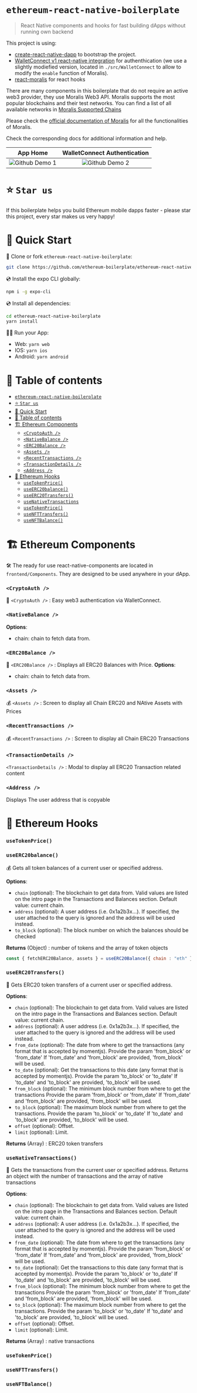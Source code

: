 # `ethereum-react-native-boilerplate`

> React Native components and hooks for fast building dApps without running own backend

This project is using:

- [create-react-native-dapp](cawfree/create-react-native-dapp) to bootstrap the project.
- [WalletConnect v1 react-native integration](https://docs.walletconnect.com/1.0/quick-start/dapps/react-native) for authenthication (we use a slightly modiefied version, located in `./src/WalletConnect` to allow to modify the `enable` function of Moralis).
- [react-moralis](https://github.com/MoralisWeb3/react-moralis) for react hooks

There are many components in this boilerplate that do not require an active web3 provider, they use Moralis Web3 API. Moralis supports the most popular blockchains and their test networks. You can find a list of all available networks in [Moralis Supported Chains](https://docs.moralis.io/moralis-server/web3-sdk/intro#supported-chains)

Please check the [official documentation of Moralis](https://docs.moralis.io/#user) for all the functionalities of Moralis.

Check the corresponding docs for additional information and help.

|                                                        App Home                                                        |                                              WalletConnect Authentication                                              |
| :--------------------------------------------------------------------------------------------------------------------: | :--------------------------------------------------------------------------------------------------------------------: |
| ![Github Demo 1](https://user-images.githubusercontent.com/9363303/141595048-c3127959-92e8-4c8b-b184-fc36091b384c.gif) | ![Github Demo 2](https://user-images.githubusercontent.com/9363303/141595778-ca546ade-ae9d-4ef7-ace5-fca2638be089.gif) |

# ⭐️ `Star us`

If this boilerplate helps you build Ethereum mobile dapps faster - please star this project, every star makes us very happy!

# 🚀 Quick Start

📄 Clone or fork `ethereum-react-native-boilerplate`:

```sh
git clone https://github.com/ethereum-boilerplate/ethereum-react-native-boilerplate.git
```

💿 Install the expo CLI globally:

```sh
npm i -g expo-cli
```

💿 Install all dependencies:

```sh
cd ethereum-react-native-boilerplate
yarn install
```

🚴‍♂️ Run your App:

- Web: `yarn web`
- IOS: `yarn ios`
- Android: `yarn android`

# 🧭 Table of contents

- [`ethereum-react-native-boilerplate`](#ethereum-react-native-boilerplate)
- [⭐️ `Star us`](#️-star-us)
- [🚀 Quick Start](#-quick-start)
- [🧭 Table of contents](#-table-of-contents)
- [🏗 Ethereum Components](#-ethereum-components)
    - [`<CryptoAuth />`](#cryptoauth-)
    - [`<NativeBalance />`](#nativebalance-)
    - [`<ERC20Balance />`](#erc20balance-)
    - [`<Assets />`](#assets-)
    - [`<RecentTransactions />`](#recenttransactions-)
    - [`<TransactionDetails />`](#transactiondetails-)
    - [`<Address />`](#address-)
- [🧰 Ethereum Hooks](#-ethereum-hooks)
    - [`useTokenPrice()`](#usetokenprice)
    - [`useERC20balance()`](#useerc20balance)
    - [`useERC20Transfers()`](#useerc20transfers)
    - [`useNativeTransactions`](#usenativetransactions)
    - [`useTokenPrice()`](#usetokenprice)
    - [`useNFTTransfers()`](#usenfttransfers)
    - [`useNFTBalance()`](#usenftbalance)

# 🏗 Ethereum Components

🛠 The ready for use react-native-components are located in `frontend/Components`. They are designed to be used anywhere in your dApp.

### `<CryptoAuth />`

📒 `<CryptoAuth />` : Easy web3 authentication via WalletConnect.

### `<NativeBalance />`

**Options**:

- chain: chain to fetch data from.

### `<ERC20Balance />`

📨 `<ERC20Balance />` : Displays all ERC20 Balances with Price.
**Options**:

- chain: chain to fetch data from.

### `<Assets />`

💰 `<Assets />` : Screen to display all Chain ERC20 and NAtive Assets with Prices

### `<RecentTransactions />`

💰 `<RecentTransactions />` : Screen to display all Chain ERC20 Transactions

### `<TransactionDetails />`

`<TransactionDetails />` : Modal to display all ERC20 Transaction related content

### `<Address />`

Displays The user address that is copyable

# 🧰 Ethereum Hooks

### `useTokenPrice()`

### `useERC20balance()`

💰 Gets all token balances of a current user or specified address. 

**Options**:
- `chain` (optional): The blockchain to get data from. Valid values are listed on the intro page in the Transactions and Balances section. Default value: current chain.
- `address` (optional): A user address (i.e. 0x1a2b3x...). If specified, the user attached to the query is ignored and the address will be used instead.
- `to_block` (optional): The block number on which the balances should be checked

**Returns** (Object) : number of tokens and the array of token objects

```jsx
const { fetchERC20Balance, assets } = useERC20Balance({ chain : "eth" });
```

### `useERC20Transfers()`

🧾 Gets ERC20 token transfers of a current user or specified address. 

**Options**:
- `chain` (optional): The blockchain to get data from. Valid values are listed on the intro page in the Transactions and Balances section. Default value: current chain.
- `address` (optional): A user address (i.e. 0x1a2b3x...). If specified, the user attached to the query is ignored and the address will be used instead.
- `from_date` (optional): The date from where to get the transactions (any format that is accepted by momentjs). Provide the param 'from_block' or 'from_date' If 'from_date' and 'from_block' are provided, 'from_block' will be used.
- `to_date` (optional):  Get the transactions to this date (any format that is accepted by momentjs). Provide the param 'to_block' or 'to_date' If 'to_date' and 'to_block' are provided, 'to_block' will be used.
- `from_block` (optional): The minimum block number from where to get the transactions Provide the param 'from_block' or 'from_date' If 'from_date' and 'from_block' are provided, 'from_block' will be used.
- `to_block` (optional): The maximum block number from where to get the transactions. Provide the param 'to_block' or 'to_date' If 'to_date' and 'to_block' are provided, 'to_block' will be used.
- `offset` (optional): Offset.
- `limit` (optional): Limit.

**Returns** (Array) : ERC20 token transfers

### `useNativeTransactions()`
🧾 Gets the transactions from the current user or specified address. Returns an object with the number of transactions  and the array of native transactions 

**Options**:
- `chain` (optional): The blockchain to get data from. Valid values are listed on the intro page in the Transactions and Balances section. Default value: current chain.
- `address` (optional): A user address (i.e. 0x1a2b3x...). If specified, the user attached to the query is ignored and the address will be used instead.
- `from_date` (optional): The date from where to get the transactions (any format that is accepted by momentjs). Provide the param 'from_block' or 'from_date' If 'from_date' and 'from_block' are provided, 'from_block' will be used.
- `to_date` (optional):  Get the transactions to this date (any format that is accepted by momentjs). Provide the param 'to_block' or 'to_date' If 'to_date' and 'to_block' are provided, 'to_block' will be used.
- `from_block` (optional): The minimum block number from where to get the transactions Provide the param 'from_block' or 'from_date' If 'from_date' and 'from_block' are provided, 'from_block' will be used.
- `to_block` (optional): The maximum block number from where to get the transactions. Provide the param 'to_block' or 'to_date' If 'to_date' and 'to_block' are provided, 'to_block' will be used.
- `offset` (optional): Offset.
- `limit` (optional): Limit.

**Returns** (Array) : native transactions

### `useTokenPrice()`

### `useNFTTransfers()`

### `useNFTBalance()`
